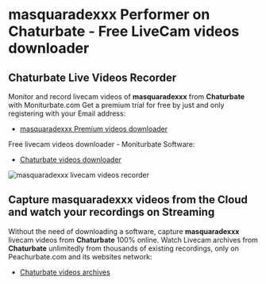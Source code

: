 # masquaradexxx Performer on Chaturbate - Free LiveCam videos downloader

## Chaturbate Live Videos Recorder

Monitor and record livecam videos of **masquaradexxx** from **Chaturbate** with Moniturbate.com
Get a premium trial for free by just and only registering with your Email address:
* [masquaradexxx Premium videos downloader](https://moniturbate.com/request-demo-licence-key.html)

Free livecam videos downloader - Moniturbate Software:
* [Chaturbate videos downloader](https://moniturbate.com/moniturbate-download-software.html)

![masquaradexxx livecam videos recorder](https://peachurnet.com/templates/moniturbate-software.png)


## Capture masquaradexxx videos from the Cloud and watch your recordings on Streaming

Without the need of downloading a software, capture **masquaradexxx** livecam videos from **Chaturbate** 100% online.
Watch Livecam archives from **Chaturbate** unlimitedly from thousands of existing recordings, only on Peachurbate.com and its websites network:
* [Chaturbate videos archives](https://peachurnet.com/)